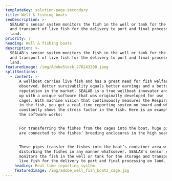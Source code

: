 ```yaml
---
templateKey: solution-page-secondary
title: Well & fishing boats
seoDescription: >-
  SEALAB's sensor system monitors the fish in the well or tank for the storage
  and transport of live fish for the delivery to port and final processing on
  land. 
priority: 7
heading: Well & fishing boats
description: >-
  SEALAB's sensor system monitors the fish in the well or tank for the storage
  and transport of live fish for the delivery to port and final processing on
  land. 
featuredimage: /img/AdobeStock_276243200.jpeg
splitSections:
  - content: >-
      A wellboat carries live fish and has a great need for fish welfare to be
      observed. Better survivability equals better earnings and a better
      reputation in the market. SEALAB is a true wellboat innovator and has come
      up with a unique software that was originally developed for use in salmon
      cages. With machine vision that continuously measures the Respiratory Rate
      in the fish, you get a real-time reporting system on board and which
      constantly shows the stress factor in the fish. Here is an example of how
      the software works:


      For transferring the fishes from the cages into the boat, huge pipelines
      are connected to the fishes’ breeding enclosures in the high seas.


      These pipes transfer the fishes into the boat’s container area without
      disturbing the fishes in any manner whatsoever. SEALAB's sensor system
      monitors the fish in the well or tank for the storage and transport of
      live fish for the delivery to port and final processing on land.
    heading: Real time reporting system
    featuredimage: /img/adobe_well_fish_boats_cage.jpg
---
```


